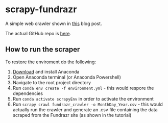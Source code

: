 # scrapy-fundrazr

A simple web crawler shown in [this](https://www.codementor.io/mgalarny/using-scrapy-to-build-your-own-dataset-cz24hsbp5) blog post.

The actual GitHub repo is [here](https://github.com/mGalarnyk/Python_Tutorials/tree/master/Scrapy/fundrazr).

## How to run the scraper
To restore the enviroment do the following:

1. [Download](https://www.anaconda.com/distribution/) and install Anaconda
2. Open Anaconda terminal (or Anaconda Powershell)
3. Navigate to the root project directory
4. Run ```conda env create -f environment.yml``` - this would respore the dependencies
5. Run ```conda activate scrapyEnv``` in order to activate the environment
6. Run ```scrapy crawl fundrazr_crawler -o MonthDay_Year.csv``` - this would actually run the crawler and generate an .csv file containing the data scraped from the Fundrazr site (as shown in the tutorial)